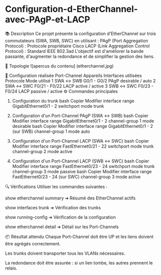 # Configuration-d-EtherChannel-avec-PAgP-et-LACP
📚 Description
Ce projet présente la configuration d'EtherChannel sur trois commutateurs (SWA, SWB, SWC) en utilisant :
PAgP (Port Aggregation Protocol) : Protocole propriétaire Cisco
LACP (Link Aggregation Control Protocol) : Standard IEEE 802.3ad
L'objectif est d'améliorer la bande passante, d'augmenter la redondance et de simplifier la gestion des liens.

🧩 Topologie
![apercus du contenu] (etherchannel.jpg)

🔧 Configuration réalisée
Port-Channel	Appareils	Interfaces utilisées	Protocole	Mode utilisé
1	SWA ↔ SWB	G0/1 - G0/2	PAgP	desirable / auto
2	SWA ↔ SWC	F0/21 - F0/22	LACP	active / active
3	SWB ↔ SWC	F0/23 - F0/24	LACP	passive / active
⚙️ Commandes principales

1. Configuration du trunk
bash
Copier
Modifier
interface range GigabitEthernet0/1 - 2
switchport mode trunk

2. Configuration d'un Port-Channel PAgP (SWA ↔ SWB)
bash
Copier
Modifier
interface range GigabitEthernet0/1 - 2
channel-group 1 mode desirable
bash
Copier
Modifier
interface range GigabitEthernet0/1 - 2 (sur SWB)
channel-group 1 mode auto

3. Configuration d'un Port-Channel LACP (SWA ↔ SWC)
bash
Copier
Modifier
interface range FastEthernet0/21 - 22
switchport mode trunk
channel-group 2 mode active

4. Configuration d'un Port-Channel LACP (SWB ↔ SWC)
bash
Copier
Modifier
interface range FastEthernet0/23 - 24
switchport mode trunk
channel-group 3 mode passive
bash
Copier
Modifier
interface range FastEthernet0/23 - 24 (sur SWC)
channel-group 3 mode active

🔍 Vérifications
Utiliser les commandes suivantes :

show etherchannel summary ➔ Résumé des EtherChannel actifs

show interfaces trunk ➔ Vérification des trunks

show running-config ➔ Vérification de la configuration

show etherchannel detail ➔ Détail sur les Port-Channels

📦 Résultat attendu
Chaque Port-Channel doit être UP et les liens doivent être agrégés correctement.

Les trunks doivent transporter tous les VLANs nécessaires.

La redondance doit être assurée : si un lien tombe, les autres prennent le relais.


